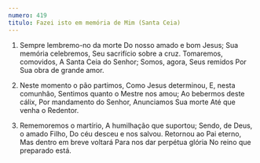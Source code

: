 ```yaml
---
numero: 419
titulo: Fazei isto em memória de Mim (Santa Ceia)
---
```

1. Sempre lembremo-no da morte
Do nosso amado e bom Jesus;
Sua memória celebremos,
Seu sacrifício sobre a cruz.
Tomaremos, comovidos,
A Santa Ceia do Senhor;
Somos, agora, Seus remidos
Por Sua obra de grande amor.

2. Neste momento o pão partimos,
Como Jesus determinou,
E, nesta comunhão,
Sentimos quanto o Mestre nos amou;
Ao bebermos deste cálix,
Por mandamento do Senhor,
Anunciamos Sua morte
Até que venha o Redentor.

3. Rememoremos o martírio,
A humilhação que suportou;
Sendo, de Deus, o amado Filho,
Do céu desceu e nos salvou.
Retornou ao Pai eterno,
Mas dentro em breve voltará
Para nos dar perpétua glória
No reino que preparado está.
